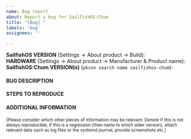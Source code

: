 ```yaml
---
name: Bug report
about: Report a bug for SailfishOS:Chum
title: "[Bug] "
labels: 'bug'
assignees: ''

---
```


**SailfishOS VERSION** (Settings → About product → Build): 
<br />**HARDWARE** (Settings → About product → Manufacturer & Product name): 
<br />**SailfishOS:Chum VERSION(s)** (`pkcon search name sailfishos-chum`): 
<br />

#### BUG DESCRIPTION


#### STEPS TO REPRODUCE


#### ADDITIONAL INFORMATION

<sub>\[Please consider which other pieces of information may be relevant: Denote if this is not always reproducible, if this is a regression (then name to which older version), attach relevant data such as log files or the systemd journal, provide screenshots etc.\]</sub>
